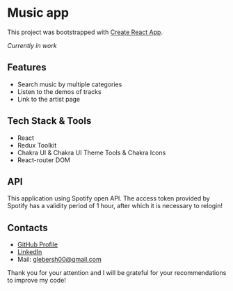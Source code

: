 # Music app

This project was bootstrapped with [Create React App](https://github.com/facebook/create-react-app).

_Currently in work_

## Features
* Search music by multiple categories
* Listen to the demos of tracks
* Link to the artist page

## Tech Stack & Tools
* React
* Redux Toolkit
* Chakra UI & Chakra UI Theme Tools & Chakra Icons
* React-router DOM

## API
This application using Spotify open API. The access token provided by Spotify has a validity period of 1 hour, after which it is necessary to relogin!

## Contacts
* [GitHub Profile](https://github.com/glebersh)
* [LinkedIn](https://www.linkedin.com/in/gleb-ershov-804b50232/)
* Mail: glebersh00@gmail.com


Thank you for your attention and I will be grateful for your recommendations to improve my code!

